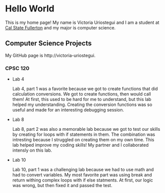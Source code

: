 # Hello World

This is my home page! My name is Victoria Uriostegui and I am a student at [Cal State Fullerton](http://www.fullerton.edu/) and my major is computer science.

## Computer Science Projects

My GitHub page is http://victoria-uriostegui.

### CPSC 120

* Lab 4

    Lab 4, part 1 was a favorite because we got to create functions that did calculation
    conversions. We got to create functions, then would call them! At first, this used to be hard for me to understand, but this lab helped my understanding. Creating the conversion functions was so useful and made for an interesting debugging session.

* Lab 8

    Lab 8, part 2 was also a memorable lab because we got to test our skills by creating 
    for loops with if statements in them. The combination was intresting because I 
    struggled on creating them on my own time. This lab helped improve my coding skills!
    My partner and I collaborated intensly on this lab.

* Lab 10

    Lab 10, part 1 was a challenging lab because we had to use math and had to convert
    variables. My most favorite part was using break and return withing complex loops
    with if else statments. At first, our logic was wrong, but then fixed it and passed
    the test.
